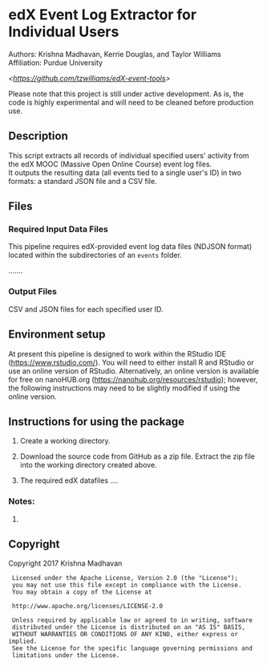 edX Event Log Extractor for Individual Users 
==============
Authors:      Krishna Madhavan, Kerrie Douglas, and Taylor Williams  
Affiliation:  Purdue University

_&lt;<https://github.com/tzwilliams/edX-event-tools>&gt;_

Please note that this project is still under active development.  As is, the code is highly experimental and will need to be cleaned before production use.

## Description
This script extracts all records of individual specified users' activity from the edX MOOC (Massive Open Online Course) event log files.  
It outputs the resulting data (all events tied to a single user's ID) in two formats: a standard JSON file and a CSV file. 

## Files
### Required Input Data Files
This pipeline requires edX-provided event log data files (NDJSON format) located within the subdirectories of an `events` folder.  

.......
    

### Output Files
CSV and JSON files for each specified user ID.

## Environment setup
At present this pipeline is designed to work within the RStudio IDE (https://www.rstudio.com/).  You will need to either install R and RStudio or use an online version of RStudio.  Alternatively, an online version is available for free on nanoHUB.org (https://nanohub.org/resources/rstudio); however, the following instructions may need to be slightly modified if using the online version.

## Instructions for using the package
1)	Create a working directory.  

1)  Download the source code from GitHub as a zip file.  Extract the zip file into the working directory created above. 

1)	The required edX datafiles ....



### Notes:
1)  


## Copyright
 Copyright 2017 Krishna Madhavan
 
     Licensed under the Apache License, Version 2.0 (the "License");
     you may not use this file except in compliance with the License.
     You may obtain a copy of the License at
     
     http://www.apache.org/licenses/LICENSE-2.0
     
     Unless required by applicable law or agreed to in writing, software
     distributed under the License is distributed on an "AS IS" BASIS,
     WITHOUT WARRANTIES OR CONDITIONS OF ANY KIND, either express or implied.
     See the License for the specific language governing permissions and
     limitations under the License.
